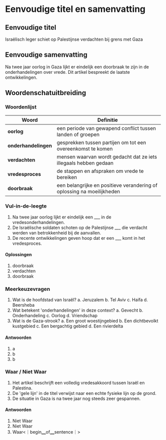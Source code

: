 # Eenvoudige titel en samenvatting

## Eenvoudige titel
Israëlisch leger schiet op Palestijnse verdachten bij grens met Gaza

## Eenvoudige samenvatting
Na twee jaar oorlog in Gaza lijkt er eindelijk een doorbraak te zijn in de onderhandelingen over vrede. Dit artikel bespreekt de laatste ontwikkelingen.

## Woordenschatuitbreiding

### Woordenlijst

| Woord | Definitie |
|-------|-----------|
| **oorlog** | een periode van gewapend conflict tussen landen of groepen |
| **onderhandelingen** | gesprekken tussen partijen om tot een overeenkomst te komen |
| **verdachten** | mensen waarvan wordt gedacht dat ze iets illegaals hebben gedaan |
| **vredesproces** | de stappen en afspraken om vrede te bereiken |
| **doorbraak** | een belangrijke en positieve verandering of oplossing na moeilijkheden |

### Vul-in-de-leegte
1. Na twee jaar oorlog lijkt er eindelijk een ___ in de vredesonderhandelingen.
2. De Israëlische soldaten schoten op de Palestijnse ___ die verdacht werden van betrokkenheid bij de aanvallen.
3. De recente ontwikkelingen geven hoop dat er een ___ komt in het vredesproces.

#### Oplossingen
1. doorbraak
2. verdachten
3. doorbraak

### Meerkeuzevragen
1. Wat is de hoofdstad van Israël?
   a. Jeruzalem  b. Tel Aviv  c. Haifa  d. Beersheba
2. Wat betekent 'onderhandelingen' in deze context?
   a. Gevecht  b. Onderhandeling  c. Oorlog  d. Vriendschap
3. Wat is de Gaza-strook?
   a. Een groot woestijngebied  b. Een dichtbevolkt kustgebied  c. Een bergachtig gebied  d. Een rivierdelta

#### Antwoorden
1. a
2. b
3. b

### Waar / Niet Waar
1. Het artikel beschrijft een volledig vredesakkoord tussen Israël en Palestina.
2. De 'gele lijn' in de titel verwijst naar een echte fysieke lijn op de grond.
3. De situatie in Gaza is na twee jaar nog steeds zeer gespannen.

#### Antwoorden
1. Niet Waar
2. Niet Waar
3. Waar<｜begin▁of▁sentence｜>